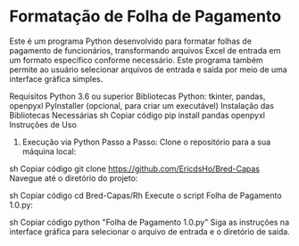 # Formatação de Folha de Pagamento
Este é um programa Python desenvolvido para formatar folhas de pagamento de funcionários, transformando arquivos Excel de entrada em um formato específico conforme necessário. Este programa também permite ao usuário selecionar arquivos de entrada e saída por meio de uma interface gráfica simples.

Requisitos
Python 3.6 ou superior
Bibliotecas Python: tkinter, pandas, openpyxl
PyInstaller (opcional, para criar um executável)
Instalação das Bibliotecas Necessárias
sh
Copiar código
pip install pandas openpyxl
Instruções de Uso

1. Execução via Python
Passo a Passo:
Clone o repositório para a sua máquina local:

sh
Copiar código
git clone https://github.com/EricdsHo/Bred-Capas
Navegue até o diretório do projeto:

sh
Copiar código
cd Bred-Capas/Rh
Execute o script Folha de Pagamento 1.0.py:

sh
Copiar código
python "Folha de Pagamento 1.0.py"
Siga as instruções na interface gráfica para selecionar o arquivo de entrada e o diretório de saída.
